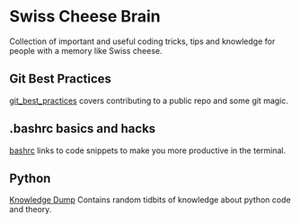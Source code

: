 # Swiss Cheese Brain
Collection of important and useful coding tricks, tips and knowledge for people with a memory like Swiss cheese.

## Git Best Practices
[git_best_practices](git_best_practices.md) covers contributing to a public repo and some git magic.

## .bashrc basics and hacks
[bashrc](bashrc.md) links to code snippets to make you more productive in the terminal.

## Python
[Knowledge Dump](python/knowldege_dump.md) Contains random tidbits of knowledge about python code and theory.
